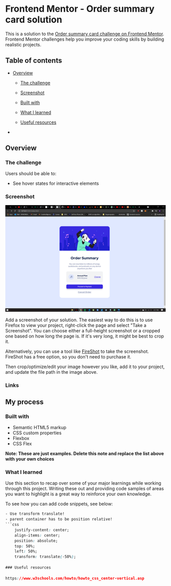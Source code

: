 # Frontend Mentor - Order summary card solution

This is a solution to the [Order summary card challenge on Frontend Mentor](https://www.frontendmentor.io/challenges/order-summary-component-QlPmajDUj). Frontend Mentor challenges help you improve your coding skills by building realistic projects. 

## Table of contents

- [Overview](#overview)
  - [The challenge](#the-challenge)
  - [Screenshot](#screenshot)
  - [Built with](#built-with)
  - [What I learned](#what-i-learned)

  - [Useful resources](#useful-resources)
-

## Overview

### The challenge

Users should be able to:

- See hover states for interactive elements

### Screenshot

![](./Screenshot.png)

Add a screenshot of your solution. The easiest way to do this is to use Firefox to view your project, right-click the page and select "Take a Screenshot". You can choose either a full-height screenshot or a cropped one based on how long the page is. If it's very long, it might be best to crop it.

Alternatively, you can use a tool like [FireShot](https://getfireshot.com/) to take the screenshot. FireShot has a free option, so you don't need to purchase it. 

Then crop/optimize/edit your image however you like, add it to your project, and update the file path in the image above.



### Links

## My process

### Built with

- Semantic HTML5 markup
- CSS custom properties
- Flexbox
- CSS Flex


**Note: These are just examples. Delete this note and replace the list above with your own choices**

### What I learned

Use this section to recap over some of your major learnings while working through this project. Writing these out and providing code samples of areas you want to highlight is a great way to reinforce your own knowledge.

To see how you can add code snippets, see below:

```CSS - Easiest way to centre elements
- Use transform translate!
- parent container has to be position relative!
```css
    justify-content: center;
    align-items: center;
    position: absolute;
    top: 50%;
    left: 50%;
    transform: translate(-50%);

### Useful resources

https://www.w3schools.com/howto/howto_css_center-vertical.asp
